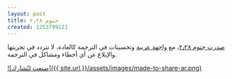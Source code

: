 ```yaml
---
layout: post
title: جنوم ٢٫٢٨
created: 1253799121
---
```

[صدرت جنوم ٢٫٢٨](http://library.gnome.org/misc/release-notes/2.28/index.html.ar)، مع [واجهة عربية](http://l10n.gnome.org/teams/ar) وتحسينات في الترجمة كالعادة، لا تتردد في تجربتها والإبلاغ عن أي أخطاء ومشاكل في الترجمة.

[![صنعت لتُشارك]({{ site.url }}/assets/images/made-to-share-ar.png)](http://library.gnome.org/misc/release-notes/2.28/index.html.ar)
